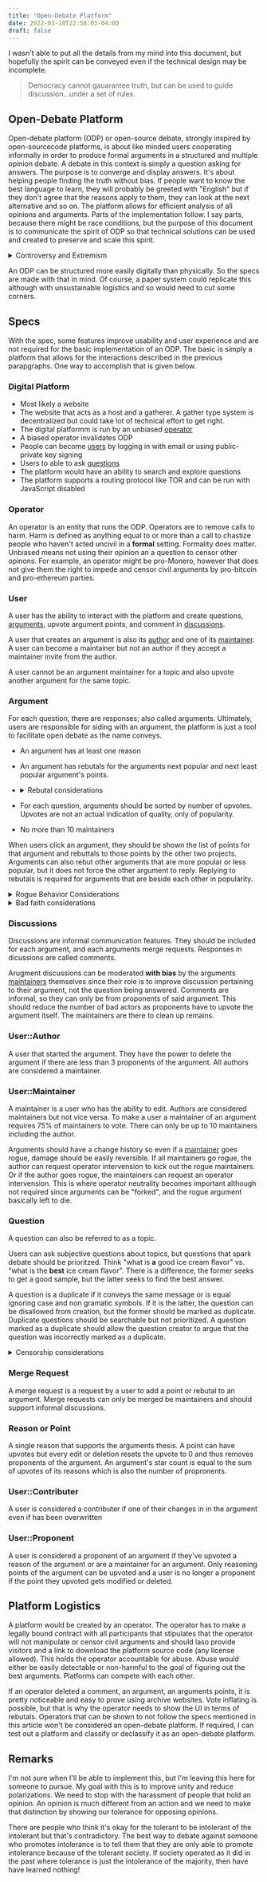 ```yaml
---
title: "Open-Debate Platform"
date: 2022-03-18T22:58:03-04:00
draft: false
---
```


I wasn't able to put all the details from my mind into this document, but hopefully
the spirit can be conveyed even if the technical design may be incomplete.

> Democracy cannot gauarantee truth, but can be used to guide discussion...under a set of rules.

## Open-Debate Platform

Open-debate platform (ODP) or open-source debate, strongly inspired by open-sourcecode platforms, is about like minded users cooperating informally in order to produce formal arguments in a structured and multiple opinion debate. A debate in this context is simply a question asking for answers. The purpose is to converge and display answers. It's about helping people
finding the truth without bias. If people want to know the best language to learn, they will probably be greeted with "English"
but if they don't agree that the reasons apply to them, they can look at the next alternative and so on. The platform
allows for efficient analysis of all opinions and arguments. Parts of the implementation follow. I say parts, because there might be race conditions, but the purpose of this document is to communicate the spirit of ODP so that technical solutions can be used and
created to preserve and scale this spirit.

<details>
<summary>Controversy and Extremism</summary>
Controvery and extremism is expected on a platform like this. The entire point is for an open discussion to
stamp out objectively wrong opinions. For example, murder is wrong; An argument pertaining to killing
would most likely delve into the definition of murder. However, the platform converges upon arguments that are
able to defend their position.

Even though extremism will be present on the platform, uncivil discourse is not to be tolerated.
Civil discussion does not involve calls to genocide or targetting of innocent people. Such a statement would be supressed,
however arguing whether such things are okay will be permitted. There is a difference between debating something
that is immoral vs. actually acting immoraly. Since these arguments don't actually dictate behavior, the ODP
does not have to follow any argument that is able to defend its position.
</details>

An ODP can be structured more easily digitally than physically. So the specs are made with that in mind.
Of course, a paper system could replicate this although with unsustainable logistics and so would need to cut some corners.

## Specs

With the spec, some features improve usability and user experience and are not required for the basic
implementation of an ODP. The basic is simply a platform that allows for the interactions described in the previous parapgraphs.
One way to accomplish that is given below.

### Digital Platform

- Most likely a website
- The website that acts as a host and a gatherer. A gather type system is decentralized but could take lot of technical effort to get right.
- The digital platformm is run by an unbiased [operator](#operator)
- A biased operator invalidates ODP
- People can become [users](#user) by logging in with email or using public-private key signing
- Users to able to ask [questions](#questions)
- The platform would have an ability to search and explore questions
- The platform supports a routing protocol like TOR and can be run with JavaScript disabled

### Operator

An operator is an entity that runs the ODP. Operators are to remove calls to harm. Harm is defined as anything equal to or more than a call to chastize people who haven't acted uncivil in a **formal** setting. Formality does matter. Unbiased means not using their opinion an a question to censor other opinons. For example, an operator might be pro-Monero, however that does not give them the right to impede and censor civil arguments by pro-bitcoin and pro-ethereum parties.

### User

A user has the ability to interact with the platform and create questions, [arguments](#argument), upvote argument points, and comment in [discussions](#discussions).

A user that creates an argument is also its [author](#User::Author) and one of its [maintainer](#User::Maintainer).
A user can become a maintainer but not an author if they accept a maintainer invite from the author.

A user cannot be an argument maintainer for a topic and also upvote another argument for the same topic.

### Argument

For each question, there are responses; also called arguments.
Ultimately, users are responsible for siding with an argument, the platform is just a tool to facilitate open debate as the name conveys.

- An argument has at least one reason
- An argument has rebutals for the arguments next popular and next least popular argument's points.
- <details><summary>Rebutal considerations</summary>
    Replies are to be made to at least 1 rebutal within 2 weeks or the point/rebuttal will be marked as "failed to defend point/rebuttal".
    Hence, points/rebuttals can be shown to the user sorted by point/rebutall defended -> ongoing -> failed to defend.

    This time window feature is very important in order to force discourse. It's very easy to make 1 rebutal and never respond again. Every response to a rebutal must address the rebutal fully. Not addressing a rebutal fully makes the rebutal valid. In that way, points and rebutals can follow a thread type of structure to allow multiple replies and rebutals per point rather than batching all rebutals for a point into one. For less popular arguments, operators are allowed to be leniant about the forced rebutal rule. I'd say if there are more than 5 argument, the bottom 50% won't need to comply with the forced discussion. This is because it's more likely these projects are arguing with bad faith characters and so the operator can use their own prioritization method for rule violation reports.
    </details>
- For each question, arguments should be sorted by number of upvotes. Upvotes are not an actual indication of quality, only of popularity.
- No more than 10 maintainers

When users click an argument, they should be shown the list of points for that argument and rebuttals to those points by the other two projects. Arguments can also rebut other arguments that are more popular or less popular, but it does not force the other argument to reply. Replying to rebutals is required for arguments that are beside each other in popularity.

<details>
<summary>Rogue Behavior Considerations</summary>
Arguments can be recreated (forked) in case of rogue or dormant maintainers. Since people can change
their minds, even if they decide to mess up the old argument they were supporting, history can be restored by a maintainer
in the same argument or by a proponent through forks.
If done correctly, each point has an associated history and id for each point in history.
Then, the upvotes can be restored as long as the users have no upvoted something new, and that point id does not exist
in any older forks. This way, the damage of greifing is reduced. These are all technical discussions though that uphold the
spirit of ODP.
</details>

<details>
<summary>Bad faith considerations</summary>
It is up to operators how to deal with arguing in circles; if people are arguing in circles it is best to close the rebutal. Arguing in circles usually indicates one party is not acting in good faith. Rebutals can be reported as irrelevant and will shadow ban
the user. Shadow ban in this context means that the user will see the platform as if their action was valid.
</details>

### Discussions

Discussions are informal communication features. They should be included for each argument, and each arguments merge requests.
Responses in dicussions are called comments.

Arugment discussions can be moderated **with bias** by the arguments [maintainers](#User::Maintainer) themselves since their role is to improve
discussion pertaining to their argument, not the question being answered. Comments are informal, so they can only be from proponents
of said argument. This should reduce the number of bad actors as proponents have to upvote the argument itself. The maintainers
are there to clean up remains.

### User::Author

A user that started the argument. They have the power to delete the argument if there
are less than 3 proponents of the argument. All authors are considered a maintainer.

### User::Maintainer

A maintainer is a user who has the ability to edit. Authors are considered maintainers but
not vice versa. To make a user a maintainer of an argument requires 75% of maintainers to vote.
There can only be up to 10 maintainers including the author.

Arguments should have a change history so even if a [maintainer](#User::Maintainer) goes rogue, damage should be easily reversible.
If all maintainers go rogue, the author can request operator intervension to kick out the rogue maintainers. Or if the author goes rogue, the maintainers can request an operator intervension. This is where operator neutrality becomes important although not required since arguments can be "forked", and the rogue argument basically left to die.

### Question

A question can also be referred to as a topic.

Users can ask subjective questions about topics, but questions that spark debate should be prioritzed. Think "what is **a** good ice cream flavor" vs. "what is the **best** ice cream flavor". There is a difference, the former seeks to get a good sample, but the latter seeks to find the best answer.

A question is a duplicate if it conveys the same message or is equal ignoring case and non gramatic symbols. If it is the latter,
the question can be disallowed from creation, but the former should be marked as duplicate. Duplicate questions should be searchable but not prioritized. A question marked as a duplicate should allow the question creator to argue that the question was incorrectly marked as a duplicate.

<details>
<summary>Censorship considerations</summary>
Many times on Stackoverflow, questions are marked as duplicate incorrectly on Stackoverflow where as actual duplicates fly by the radar.
These questions are not technical at all, only discussion prompts, so it is imperative to not censor valid questions.
</details>

### Merge Request

A merge request is a request by a user to add a point or rebutal to an argument. Merge requests can only be
merged be maintainers and should support informal discussions.

### Reason or Point

A single reason that supports the arguments thesis. A point can have upvotes but every
edit or deletion resets the upvote to 0 and thus removes proponents of the argument.
An argument's star count is equal to the sum of upvotes of its reasons which is also the number of propronents.

### User::Contributer

A user is considered a contributer if one of their changes in in the argument even if has been overwritten

### User::Proponent

A user is considered a proponent of an argument if they've upvoted a reason of the argument or are a maintainer for an argument.
Only reasoning points of the argument can be upvoted and a user is no longer a proponent if the point they upvoted
gets modified or deleted.

## Platform Logistics

A platform would be created by an operator. The operator has to make a legally bound contract
with all participants that stipulates that the operator will not manipulate or censor civil arguments and should laso provide
visitors and a link to download the platform source code (any license allowed). This holds the operator accountable for abuse.
Abuse would either be easily detectable or non-harmful to the goal of figuring out the best arguments. Platforms
can compete with each other.

If an operator deleted a comment, an argument, an arguments points, it is pretty noticeable and easy to prove using archive websites.
Vote inflating is possible, but that is why the operator needs to show the UI in terms of rebutals. Operators that can be shown
to not follow the specs mentioned in this article won't be considered an open-debate platform. If required, I can test out
a platform and classify or declassify it as an open-debate platform.

## Remarks

I'm not sure when I'll be able to implement this, but I'm leaving this here for someone to pursue. My goal with this is to improve unity and reduce polarizations. We need to stop with the harassment of people that hold an opinion. An opinion is much different from
an action and we need to make that distinction by showing our tolerance for opposing opinions.

There are people who think it's okay for the tolerant to be intolerant of the intolerant but that's contradictory. The best way
to debate against someone who promotes intolerance is to tell them that they are only able to promote intolerance because of the tolerant society. If society operated as it did in the past where tolerance is just the intolerance of the majority, then have have learned nothing!
